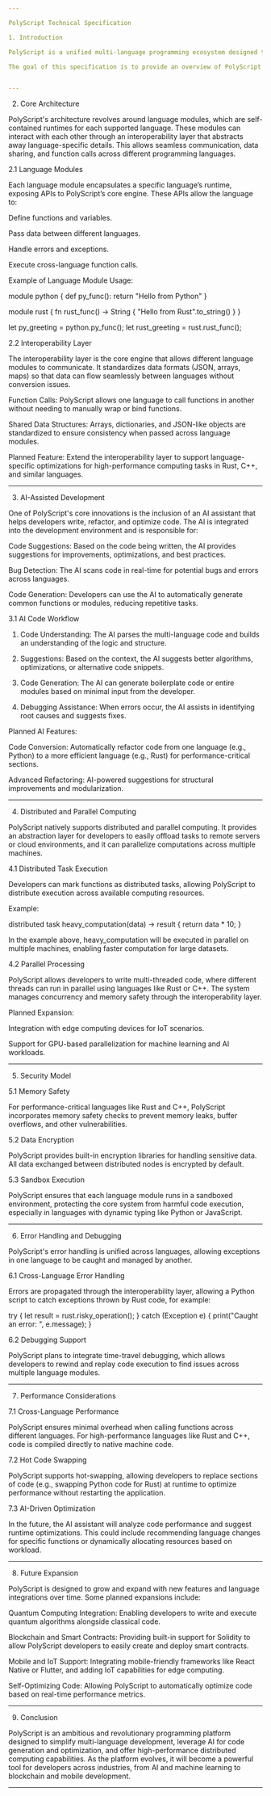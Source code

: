 ```yaml
---

PolyScript Technical Specification

1. Introduction

PolyScript is a unified multi-language programming ecosystem designed to integrate diverse languages like Python, Rust, JavaScript, C++, Lua, and more into a single seamless environment. The system enables cross-language interoperability, distributed computing, AI-assisted development, and advanced performance optimizations.

The goal of this specification is to provide an overview of PolyScript's architecture, how it manages language modules, facilitates AI-assisted code generation, and addresses performance, security, and extensibility.


---
```


2. Core Architecture

PolyScript's architecture revolves around language modules, which are self-contained runtimes for each supported language. These modules can interact with each other through an interoperability layer that abstracts away language-specific details. This allows seamless communication, data sharing, and function calls across different programming languages.

2.1 Language Modules

Each language module encapsulates a specific language’s runtime, exposing APIs to PolyScript’s core engine. These APIs allow the language to:

Define functions and variables.

Pass data between different languages.

Handle errors and exceptions.

Execute cross-language function calls.


Example of Language Module Usage:

module python {
    def py_func():
        return "Hello from Python"
}

module rust {
    fn rust_func() -> String {
        "Hello from Rust".to_string()
    }
}

let py_greeting = python.py_func();
let rust_greeting = rust.rust_func();

2.2 Interoperability Layer

The interoperability layer is the core engine that allows different language modules to communicate. It standardizes data formats (JSON, arrays, maps) so that data can flow seamlessly between languages without conversion issues.

Function Calls: PolyScript allows one language to call functions in another without needing to manually wrap or bind functions.

Shared Data Structures: Arrays, dictionaries, and JSON-like objects are standardized to ensure consistency when passed across language modules.


Planned Feature: Extend the interoperability layer to support language-specific optimizations for high-performance computing tasks in Rust, C++, and similar languages.


---

3. AI-Assisted Development

One of PolyScript's core innovations is the inclusion of an AI assistant that helps developers write, refactor, and optimize code. The AI is integrated into the development environment and is responsible for:

Code Suggestions: Based on the code being written, the AI provides suggestions for improvements, optimizations, and best practices.

Bug Detection: The AI scans code in real-time for potential bugs and errors across languages.

Code Generation: Developers can use the AI to automatically generate common functions or modules, reducing repetitive tasks.


3.1 AI Code Workflow

1. Code Understanding: The AI parses the multi-language code and builds an understanding of the logic and structure.


2. Suggestions: Based on the context, the AI suggests better algorithms, optimizations, or alternative code snippets.


3. Code Generation: The AI can generate boilerplate code or entire modules based on minimal input from the developer.


4. Debugging Assistance: When errors occur, the AI assists in identifying root causes and suggests fixes.



Planned AI Features:

Code Conversion: Automatically refactor code from one language (e.g., Python) to a more efficient language (e.g., Rust) for performance-critical sections.

Advanced Refactoring: AI-powered suggestions for structural improvements and modularization.



---

4. Distributed and Parallel Computing

PolyScript natively supports distributed and parallel computing. It provides an abstraction layer for developers to easily offload tasks to remote servers or cloud environments, and it can parallelize computations across multiple machines.

4.1 Distributed Task Execution

Developers can mark functions as distributed tasks, allowing PolyScript to distribute execution across available computing resources.

Example:

distributed task heavy_computation(data) -> result {
    return data * 10;
}

In the example above, heavy_computation will be executed in parallel on multiple machines, enabling faster computation for large datasets.

4.2 Parallel Processing

PolyScript allows developers to write multi-threaded code, where different threads can run in parallel using languages like Rust or C++. The system manages concurrency and memory safety through the interoperability layer.

Planned Expansion:

Integration with edge computing devices for IoT scenarios.

Support for GPU-based parallelization for machine learning and AI workloads.



---

5. Security Model

5.1 Memory Safety

For performance-critical languages like Rust and C++, PolyScript incorporates memory safety checks to prevent memory leaks, buffer overflows, and other vulnerabilities.

5.2 Data Encryption

PolyScript provides built-in encryption libraries for handling sensitive data. All data exchanged between distributed nodes is encrypted by default.

5.3 Sandbox Execution

PolyScript ensures that each language module runs in a sandboxed environment, protecting the core system from harmful code execution, especially in languages with dynamic typing like Python or JavaScript.


---

6. Error Handling and Debugging

PolyScript's error handling is unified across languages, allowing exceptions in one language to be caught and managed by another.

6.1 Cross-Language Error Handling

Errors are propagated through the interoperability layer, allowing a Python script to catch exceptions thrown by Rust code, for example:

try {
    let result = rust.risky_operation();
} catch (Exception e) {
    print("Caught an error: ", e.message);
}

6.2 Debugging Support

PolyScript plans to integrate time-travel debugging, which allows developers to rewind and replay code execution to find issues across multiple language modules.


---

7. Performance Considerations

7.1 Cross-Language Performance

PolyScript ensures minimal overhead when calling functions across different languages. For high-performance languages like Rust and C++, code is compiled directly to native machine code.

7.2 Hot Code Swapping

PolyScript supports hot-swapping, allowing developers to replace sections of code (e.g., swapping Python code for Rust) at runtime to optimize performance without restarting the application.

7.3 AI-Driven Optimization

In the future, the AI assistant will analyze code performance and suggest runtime optimizations. This could include recommending language changes for specific functions or dynamically allocating resources based on workload.


---

8. Future Expansion

PolyScript is designed to grow and expand with new features and language integrations over time. Some planned expansions include:

Quantum Computing Integration: Enabling developers to write and execute quantum algorithms alongside classical code.

Blockchain and Smart Contracts: Providing built-in support for Solidity to allow PolyScript developers to easily create and deploy smart contracts.

Mobile and IoT Support: Integrating mobile-friendly frameworks like React Native or Flutter, and adding IoT capabilities for edge computing.

Self-Optimizing Code: Allowing PolyScript to automatically optimize code based on real-time performance metrics.



---

9. Conclusion

PolyScript is an ambitious and revolutionary programming platform designed to simplify multi-language development, leverage AI for code generation and optimization, and offer high-performance distributed computing capabilities. As the platform evolves, it will become a powerful tool for developers across industries, from AI and machine learning to blockchain and mobile development.


---
